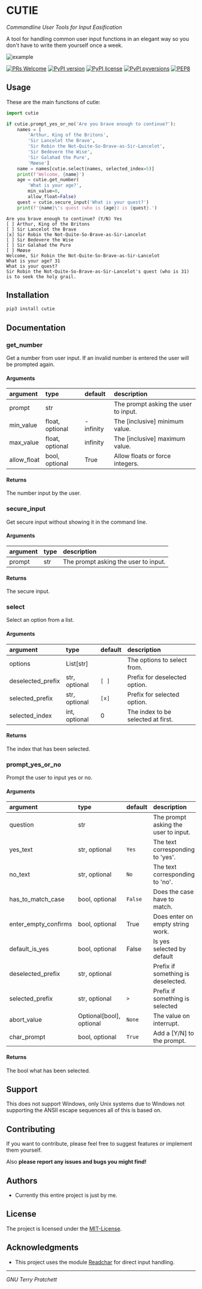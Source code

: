 # CUTIE

*Commandline User Tools for Input Easification*

A tool for handling common user input functions in an elegant way so you don't have to write them yourself once a week.

![example](https://github.com/Kamik423/cutie/blob/master/example.gif?raw=true)

[![PRs Welcome](https://img.shields.io/badge/Homepage-GitHub-green.svg)](https://github.com/kamik423/cutie)
[![PyPI version](https://badge.fury.io/py/cutie.svg)](https://badge.fury.io/py/cutie)
[![PyPI license](https://img.shields.io/pypi/l/cutie.svg)](https://pypi.python.org/pypi/cutie/)
[![PyPI pyversions](https://img.shields.io/pypi/pyversions/cutie.svg)](https://pypi.python.org/pypi/cutie/)
[![PEP8](https://img.shields.io/badge/code%20style-pep8-orange.svg)](https://www.python.org/dev/peps/pep-0008/)

## Usage

These are the main functions of cutie:

```python
import cutie

if cutie.prompt_yes_or_no('Are you brave enough to continue?'):
    names = [
        'Arthur, King of the Britons',
        'Sir Lancelot the Brave',
        'Sir Robin the Not-Quite-So-Brave-as-Sir-Lancelot',
        'Sir Bedevere the Wise',
        'Sir Galahad the Pure',
        'Møøse']
    name = names[cutie.select(names, selected_index=5)]
    print(f'Welcome, {name}')
    age = cutie.get_number(
        'What is your age?',
        min_value=0,
        allow_float=False)
    quest = cutie.secure_input('What is your quest?')
    print(f'{name}\'s quest (who is {age}) is {quest}.')
```

```
Are you brave enough to continue? (Y/N) Yes
[ ] Arthur, King of the Britons
[ ] Sir Lancelot the Brave
[x] Sir Robin the Not-Quite-So-Brave-as-Sir-Lancelot
[ ] Sir Bedevere the Wise
[ ] Sir Galahad the Pure
[ ] Møøse
Welcome, Sir Robin the Not-Quite-So-Brave-as-Sir-Lancelot
What is your age? 31
What is your quest?
Sir Robin the Not-Quite-So-Brave-as-Sir-Lancelot's quest (who is 31) is to seek the holy grail.
```

## Installation

```bash
pip3 install cutie
```

## Documentation

### get\_number

Get a number from user input.
If an invalid number is entered the user will be prompted again.

#### Arguments

| argument    | type            | default    | description                          |
|:------------|:----------------|:-----------|:-------------------------------------|
| prompt      | str             |            | The prompt asking the user to input. |
| min_value   | float, optional | - infinity | The [inclusive] minimum value.       |
| max_value   | float, optional | infinity   | The [inclusive] maximum value.       |
| allow_float | bool, optional  | True       | Allow floats or force integers.      |

#### Returns

The number input by the user.

### secure\_input

Get secure input without showing it in the command line.

#### Arguments

| argument | type | description                          |
|:---------|:-----|:-------------------------------------|
| prompt   | str  | The prompt asking the user to input. |

#### Returns

The secure input.

### select

Select an option from a list.

#### Arguments

| argument          | type          | default | description                        |
|:------------------|:--------------|:--------|:-----------------------------------|
| options           | List[str]     |         | The options to select from.        |
| deselected_prefix | str, optional | `[ ]`   | Prefix for deselected option.      |
| selected_prefix   | str, optional | `[x]`   | Prefix for selected option.        |
| selected_index    | int, optional | 0       | The index to be selected at first. |

#### Returns

The index that has been selected.

### prompt\_yes\_or\_no

Prompt the user to input yes or no.

#### Arguments

| argument             | type                     | default | description                          |
|:---------------------|:-------------------------|:--------|:-------------------------------------|
| question             | str                      |         | The prompt asking the user to input. |
| yes_text             | str, optional            | `Yes`   | The text corresponding to 'yes'.     |
| no_text              | str, optional            | `No`    | The text corresponding to 'no'.      |
| has_to_match_case    | bool, optional           | `False` | Does the case have to match.         |
| enter_empty_confirms | bool, optional           | True    | Does enter on empty string work.     |
| default_is_yes       | bool, optional           | False   | Is yes selected by default           |
| deselected_prefix    | str, optional            | `  `    | Prefix if something is deselected.   |
| selected_prefix      | str, optional            | `> `    | Prefix if something is selected      |
| abort_value          | Optional[bool], optional | `None`  | The value on interrupt.              |
| char_prompt          | bool, optional           | `True`  | Add a [Y/N] to the prompt.           |

#### Returns

The bool what has been selected.

## Support

This does not support Windows, only Unix systems due to Windows not supporting the ANSII escape sequences all of this is based on.

## Contributing

If you want to contribute, please feel free to suggest features or implement them yourself.

Also **please report any issues and bugs you might find!**

## Authors

* Currently this entire project is just by me.

## License

The project is licensed under the [MIT-License](https://github.com/Kamik423/cutie/blob/master/license.md).

## Acknowledgments

* This project uses the module [Readchar](https://pypi.org/project/readchar/) for direct input handling.

---

*GNU Terry Pratchett*

